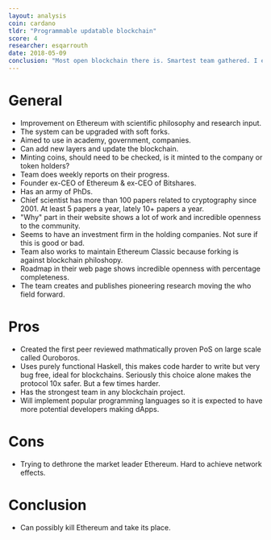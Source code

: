 ```yaml
---
layout: analysis
coin: cardano
tldr: "Programmable updatable blockchain"
score: 4
researcher: esqarrouth
date: 2018-05-09
conclusion: "Most open blockchain there is. Smartest team gathered. I expect great things from the culture & intelligence around this coin. A must have for every portfolio."
---
```


# General

- Improvement on Ethereum with scientific philosophy and research input.
- The system can be upgraded with soft forks.
- Aimed to use in academy, government, companies.
- Can add new layers and update the blockchain.
- Minting coins, should need to be checked, is it minted to the company or token holders?
- Team does weekly reports on their progress.
- Founder ex-CEO of Ethereum & ex-CEO of Bitshares.
- Has an army of PhDs.
- Chief scientist has more than 100 papers related to cryptography since 2001. At least 5 papers a year, lately 10+ papers a year.
- "Why" part in their website shows a lot of work and incredible openness to the community.
- Seems to have an investment firm in the holding companies. Not sure if this is good or bad. 
- Team also works to maintain Ethereum Classic because forking is against blockchain philoshopy.
- Roadmap in their web page shows incredible openness with percentage completeness.
- The team creates and publishes pioneering research moving the who field forward.

# Pros

- Created the first peer reviewed mathmatically proven PoS on large scale called Ouroboros.
- Uses purely functional Haskell, this makes code harder to write but very bug free, ideal for blockchains. Seriously this choice alone makes the protocol 10x safer. But a few times harder. 
- Has the strongest team in any blockchain project. 
- Will implement popular programming languages so it is expected to have more potential developers making dApps.  

# Cons

- Trying to dethrone the market leader Ethereum. Hard to achieve network effects. 

# Conclusion

- Can possibly kill Ethereum and take its place.


